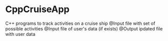 # CppCruiseApp
C++ programs to track activities on a cruise ship
@Input file with set of possible activities
@Input file of user's data (if exists)
@Output ipdated file with user data
